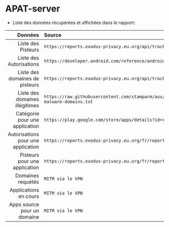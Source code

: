 # APAT-server

* Liste des données récupérées et affichées dans le rapport:

Données | Source
---: | :---
Liste des Pisteurs | `https://reports.exodus-privacy.eu.org/api/trackers`
Liste des Autorisations | `https://developer.android.com/reference/android/Manifest.permission`
Liste des domaines de pisteurs | `https://reports.exodus-privacy.eu.org/api/trackers`
Liste des domaines illégitimes | `https://raw.githubusercontent.com/stamparm/aux/master/maltrail-malware-domains.txt`
Catégorie pour une application | `https://play.google.com/store/apps/details?id={package_name}`
Autorisations pour une application | `https://reports.exodus-privacy.eu.org/fr/reports/{package}/latest`
Pisteurs pour une application | `https://reports.exodus-privacy.eu.org/fr/reports/{package}/latest`
Domaines requétés | `MITM via le VPN`
Applications en cours | `MITM via le VPN`
Apps source pour un domaine | `MITM via le VPN`

